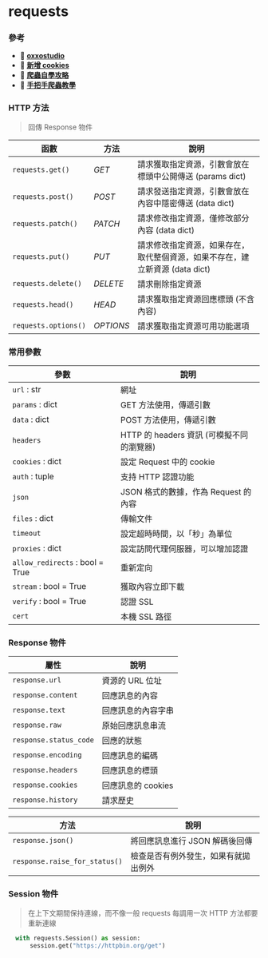# requests

### 參考
  + 🔗 [**oxxostudio**](https://steam.oxxostudio.tw/category/python/spider/spider.html)
  + 🔗 [**新增 cookies**](https://steam.oxxostudio.tw/category/python/spider/ptt-gossiping.html#a2)
  + 🔗 [**爬蟲自學攻略**](https://zhuanlan.zhihu.com/p/486585198)
  + 🔗 [**手把手爬蟲教學**](https://lufor129.medium.com/%E6%89%8B%E6%8A%8A%E6%89%8B%E5%AF%AB%E5%80%8B%E7%88%AC%E8%9F%B2%E6%95%99%E5%AD%B8-%E4%B8%80-xpath-518553fd676d)


### HTTP 方法
  > 回傳 Response 物件

  |函數|方法|說明|
  |---|---|---|
  |`requests.get()`|*GET*|請求獲取指定資源，引數會放在標頭中<span class="important">公開</span>傳送 (params dict)|
  |`requests.post()`|*POST*|請求發送指定資源，引數會放在內容中<span class="important">隱密</span>傳送 (data dict)|
  |`requests.patch()`|*PATCH*|請求修改指定資源，僅修改部分內容 (data dict)|
  |`requests.put()`|*PUT*|請求修改指定資源，如果存在，取代整個資源，如果不存在，建立新資源 (data dict)|
  |`requests.delete()`|*DELETE*|請求刪除指定資源|
  |`requests.head()`|*HEAD*|請求獲取指定資源回應標頭 (不含內容)|
  |`requests.options()`|*OPTIONS*|請求獲取指定資源可用功能選項|


### 常用參數
  |參數|說明|
  |---|---|
  |`url` : str|網址|
  |`params` : dict| GET 方法使用，傳遞引數|
  |`data` : dict| POST 方法使用，傳遞引數|
  |`headers`| HTTP 的 headers 資訊 (可模擬不同的瀏覽器)|
  |`cookies` : dict| 設定 Request 中的 cookie|
  |`auth` : tuple| 支持 HTTP 認證功能|
  |`json`| JSON 格式的數據，作為 Request 的內容|
  |`files` : dict| 傳輸文件|
  |`timeout`| 設定超時時間，以「秒」為單位|
  |`proxies` : dict| 設定訪問代理伺服器，可以增加認證|
  |`allow_redirects` : bool = True| 重新定向|
  |`stream` : bool = True| 獲取內容立即下載|
  |`verify` : bool = True| 認證 SSL|
  |`cert`|本機 SSL 路徑|


### Response 物件
  |屬性|說明|
  |---|---|
  |`response.url`|資源的 URL 位址|
  |`response.content`|回應訊息的內容|
  |`response.text`|回應訊息的內容字串|
  |`response.raw`|原始回應訊息串流|
  |`response.status_code`|回應的狀態|
  |`response.encoding`|回應訊息的編碼|
  |`response.headers`|回應訊息的標頭|
  |`response.cookies`|回應訊息的 cookies|
  |`response.history`|請求歷史|

  |方法|說明|
  |---|---|
  |`response.json()`|將回應訊息進行 JSON 解碼後回傳|
  |`response.raise_for_status()`|檢查是否有例外發生，如果有就拋出例外|

### Session 物件
  > 在上下文期間保持連線，而不像一般 requests 每調用一次 HTTP 方法都要重新連線
  ```py
    with requests.Session() as session:
        session.get("https://httpbin.org/get")
  ```